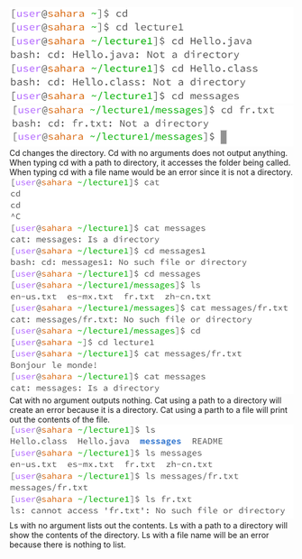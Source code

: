 ![Image](cd.PNG)
![Image](cd1.PNG)
Cd changes the directory. Cd with no arguments does not output anything. When typing cd with a path to directory, it accesses the folder being called. When typing cd with a file name would be an error since it is not a directory.
![Image](cat3.PNG)
Cat with no argument outputs nothing. Cat using a path to a directory will create an error because it is a directory. Cat using a parth to a file will print out the contents of the file.
![Image](ls3.PNG)
Ls with no argument lists out the contents. Ls with a path to a directory will show the contents of the directory. Ls with a file name will be an error because there is nothing to list.
